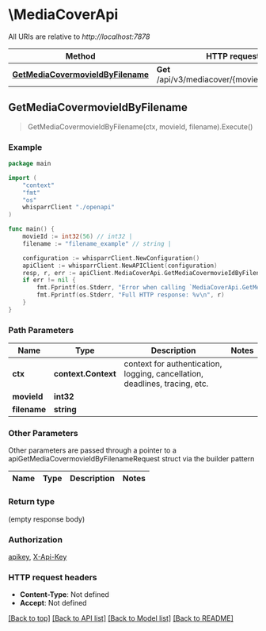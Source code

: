 # \MediaCoverApi

All URIs are relative to *http://localhost:7878*

Method | HTTP request | Description
------------- | ------------- | -------------
[**GetMediaCovermovieIdByFilename**](MediaCoverApi.md#GetMediaCovermovieIdByFilename) | **Get** /api/v3/mediacover/{movieId}/{filename} | 



## GetMediaCovermovieIdByFilename

> GetMediaCovermovieIdByFilename(ctx, movieId, filename).Execute()



### Example

```go
package main

import (
    "context"
    "fmt"
    "os"
    whisparrClient "./openapi"
)

func main() {
    movieId := int32(56) // int32 | 
    filename := "filename_example" // string | 

    configuration := whisparrClient.NewConfiguration()
    apiClient := whisparrClient.NewAPIClient(configuration)
    resp, r, err := apiClient.MediaCoverApi.GetMediaCovermovieIdByFilename(context.Background(), movieId, filename).Execute()
    if err != nil {
        fmt.Fprintf(os.Stderr, "Error when calling `MediaCoverApi.GetMediaCovermovieIdByFilename``: %v\n", err)
        fmt.Fprintf(os.Stderr, "Full HTTP response: %v\n", r)
    }
}
```

### Path Parameters


Name | Type | Description  | Notes
------------- | ------------- | ------------- | -------------
**ctx** | **context.Context** | context for authentication, logging, cancellation, deadlines, tracing, etc.
**movieId** | **int32** |  | 
**filename** | **string** |  | 

### Other Parameters

Other parameters are passed through a pointer to a apiGetMediaCovermovieIdByFilenameRequest struct via the builder pattern


Name | Type | Description  | Notes
------------- | ------------- | ------------- | -------------



### Return type

 (empty response body)

### Authorization

[apikey](../README.md#apikey), [X-Api-Key](../README.md#X-Api-Key)

### HTTP request headers

- **Content-Type**: Not defined
- **Accept**: Not defined

[[Back to top]](#) [[Back to API list]](../README.md#documentation-for-api-endpoints)
[[Back to Model list]](../README.md#documentation-for-models)
[[Back to README]](../README.md)

